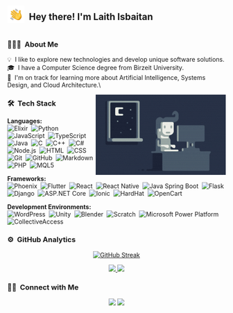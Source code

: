 <div style="display: flex; align-items: center;">
  <img alt="HandWave" src="./assets/Hand%20Wave.gif" width="40" style="margin-right: 10px;" align=left />
  <h2>Hey there! I'm Laith Isbaitan</h2>
</div>

<!-- ## 👋 &nbsp;Hey there! I'm Aditya -->

### 👨🏻‍💻 &nbsp;About Me

💡 &nbsp;I like to explore new technologies and develop unique software solutions.\
🎓 &nbsp;I have a Computer Science degree from Birzeit University.\
🌱 &nbsp;I'm on track for learning more about Artificial Intelligence, Systems Design, and Cloud Architecture.\

<img alt="Night Coding" src="./assets/Night-Coding.gif" align="right"/>

### 🛠 &nbsp;Tech Stack

**Languages:**\
![Elixir](https://img.shields.io/badge/-Elixir-05122A?style=flat&logo=elixir)&nbsp;
![Python](https://img.shields.io/badge/-Python-05122A?style=flat&logo=python)&nbsp;
![JavaScript](https://img.shields.io/badge/-JavaScript-05122A?style=flat&logo=javascript)&nbsp;
![TypeScript](https://img.shields.io/badge/-TypeScript-05122A?style=flat&logo=typescript)&nbsp;
![Java](https://img.shields.io/badge/-Java-05122A?style=flat&logo=Java&logoColor=FFA518)&nbsp;
![C](https://img.shields.io/badge/-C-05122A?style=flat&logo=C&logoColor=A8B9CC)&nbsp;
![C++](https://img.shields.io/badge/-C++-05122A?style=flat&logo=C%2B%2B&logoColor=00599C)&nbsp;
![C#](https://img.shields.io/badge/-C%23-05122A?style=flat&logo=c-sharp&logoColor=239120)&nbsp;
![Node.js](https://img.shields.io/badge/-Node.js-05122A?style=flat&logo=node.js)&nbsp;
![HTML](https://img.shields.io/badge/-HTML-05122A?style=flat&logo=HTML5)&nbsp;
![CSS](https://img.shields.io/badge/-CSS-05122A?style=flat&logo=CSS3&logoColor=1572B6)&nbsp;
![Git](https://img.shields.io/badge/-Git-05122A?style=flat&logo=git)&nbsp;
![GitHub](https://img.shields.io/badge/-GitHub-05122A?style=flat&logo=github)&nbsp;
![Markdown](https://img.shields.io/badge/-Markdown-05122A?style=flat&logo=markdown)
![PHP](https://img.shields.io/badge/-PHP-05122A?style=flat&logo=php&logoColor=777BB4)&nbsp;
![MQL5](https://img.shields.io/badge/-MQL5-05122A?style=flat&logo=mql5)&nbsp;

**Frameworks:**\
![Phoenix](https://img.shields.io/badge/-Phoenix-05122A?style=flat&logo=elixir&logoColor=FF5722)&nbsp;
![Flutter](https://img.shields.io/badge/-Flutter-05122A?style=flat&logo=flutter)&nbsp;
![React](https://img.shields.io/badge/-React-05122A?style=flat&logo=react)&nbsp;
![React Native](https://img.shields.io/badge/-React%20Native-05122A?style=flat&logo=react)&nbsp;
![Java Spring Boot](https://img.shields.io/badge/-Spring%20Boot-05122A?style=flat&logo=spring)&nbsp;
![Flask](https://img.shields.io/badge/-Flask-05122A?style=flat&logo=flask)&nbsp;
![Django](https://img.shields.io/badge/-Django-05122A?style=flat&logo=django&logoColor=092E20)&nbsp;
![ASP.NET Core](https://img.shields.io/badge/-ASP.NET%20Core-05122A?style=flat&logo=.net)&nbsp;
![Ionic](https://img.shields.io/badge/-Ionic-05122A?style=flat&logo=ionic)&nbsp;
![HardHat](https://img.shields.io/badge/-HardHat-05122A?style=flat&logo=hardhat)&nbsp;
![OpenCart](https://img.shields.io/badge/-OpenCart-05122A?style=flat&logo=opencart)&nbsp;

**Development Environments:**\
![WordPress](https://img.shields.io/badge/-WordPress-05122A?style=flat&logo=wordpress)&nbsp;
![Unity](https://img.shields.io/badge/-Unity-05122A?style=flat&logo=unity&logoColor=FFFFFF)&nbsp;
![Blender](https://img.shields.io/badge/-Blender-05122A?style=flat&logo=blender)&nbsp;
![Scratch](https://img.shields.io/badge/-Scratch-05122A?style=flat&logo=scratch)&nbsp;
![Microsoft Power Platform](https://img.shields.io/badge/-Microsoft%20Power%20Platform-05122A?style=flat&logo=microsoft-power-bi)&nbsp;
![CollectiveAccess](https://img.shields.io/badge/-CollectiveAccess-05122A?style=flat)&nbsp;

### ⚙️ &nbsp;GitHub Analytics

<p align="center">
<a href="https://github.com/laithisbaitan">
  <img height="180em" src="https://github-readme-streak-stats.herokuapp.com?user=laithisbaitan&theme=algolia&hide_border=true" alt="GitHub Streak"/>
</a>
</p>
<p align="center">
<a href="https://github.com/laithisbaitan">
  <img height="180em" src="https://github-readme-stats.vercel.app/api?username=laithisbaitan&theme=algolia&show_icons=true&hide_border=true&count_private=true"/>
  <img height="180em" src="https://github-readme-stats.vercel.app/api/top-langs/?username=laithisbaitan&theme=algolia&show_icons=true&hide_border=true&layout=compact"/>
</a>
</p>

### 🤝🏻 &nbsp;Connect with Me

<p align="center">
<a href="https://www.linkedin.com/in/laith-isbaitan-91172218b/"><img src="https://img.shields.io/badge/-Laith%20Isbaitan-0077B5?style=flat&logo=Linkedin&logoColor=white"/></a>
<a href="mailto:laith.isbaitan@gmail.com"><img src="https://img.shields.io/badge/-laith.isbaitan@gmail.com-D14836?style=flat&logo=Gmail&logoColor=white"/></a>
</p>
